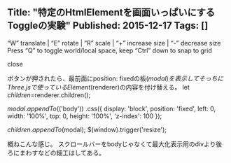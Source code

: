 Title: "特定のHtmlElementを画面いっぱいにするToggleの実験"
Published: 2015-12-17
Tags: []
---


“W” translate | “E” rotate | “R” scale | “+” increase size | “-” decrease size
Press “Q” to toggle world/local space, keep “Ctrl” down to snap to grid




close

ボタンが押されたら、最前面にposition: fixedの板($modal)を表示してそっちに
Three.jsで使っているElement($renderer)の内容を付け替える。
let $children=$renderer.children();

$modal
    .appendTo($('body'))
    .css({
        display: 'block',
        position: 'fixed',
        left: 0,
        width: '100%',
        top: 0,
        height: '100%',
        'z-index': 100
    });

$children.appendTo($modal);
$(window).trigger('resize');

概ねこんな感じ。
スクロールバーをbodyじゃなくて最大化表示用のdivより後ろにまわすなどの細工はしてある。
